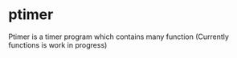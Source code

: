 # ptimer

Ptimer is a timer program which contains many function (Currently functions is work in progress)
